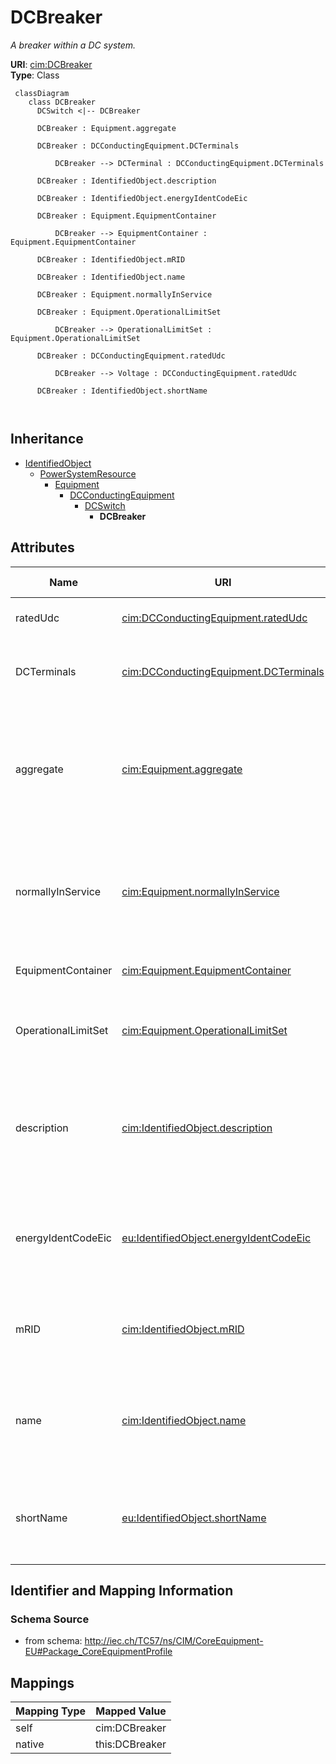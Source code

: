 # DCBreaker


_A breaker within a DC system._





**URI**: [cim:DCBreaker](http://iec.ch/TC57/CIM100#DCBreaker)<br />
**Type**: Class




```mermaid
 classDiagram
    class DCBreaker
      DCSwitch <|-- DCBreaker
      
      DCBreaker : Equipment.aggregate
        
      DCBreaker : DCConductingEquipment.DCTerminals
        
          DCBreaker --> DCTerminal : DCConductingEquipment.DCTerminals
        
      DCBreaker : IdentifiedObject.description
        
      DCBreaker : IdentifiedObject.energyIdentCodeEic
        
      DCBreaker : Equipment.EquipmentContainer
        
          DCBreaker --> EquipmentContainer : Equipment.EquipmentContainer
        
      DCBreaker : IdentifiedObject.mRID
        
      DCBreaker : IdentifiedObject.name
        
      DCBreaker : Equipment.normallyInService
        
      DCBreaker : Equipment.OperationalLimitSet
        
          DCBreaker --> OperationalLimitSet : Equipment.OperationalLimitSet
        
      DCBreaker : DCConductingEquipment.ratedUdc
        
          DCBreaker --> Voltage : DCConductingEquipment.ratedUdc
        
      DCBreaker : IdentifiedObject.shortName
        
      
```





## Inheritance
* [IdentifiedObject](IdentifiedObject.md)
    * [PowerSystemResource](PowerSystemResource.md)
        * [Equipment](Equipment.md)
            * [DCConductingEquipment](DCConductingEquipment.md)
                * [DCSwitch](DCSwitch.md)
                    * **DCBreaker**



## Attributes


| Name | URI | Cardinality and Range | Description | Inheritance |
| ---  | --- | --- | --- | --- |
| ratedUdc | [cim:DCConductingEquipment.ratedUdc](http://iec.ch/TC57/CIM100#DCConductingEquipment.ratedUdc) | 1..1 <br />  [Voltage](Voltage.md)  | Rated DC device voltage | [DCConductingEquipment](DCConductingEquipment.md) |
| DCTerminals | [cim:DCConductingEquipment.DCTerminals](http://iec.ch/TC57/CIM100#DCConductingEquipment.DCTerminals) | 0..* <br />  [DCTerminal](DCTerminal.md)  | A DC conducting equipment has DC terminals | [DCConductingEquipment](DCConductingEquipment.md) |
| aggregate | [cim:Equipment.aggregate](http://iec.ch/TC57/CIM100#Equipment.aggregate) | 0..1 <br />  boolean  | The aggregate flag provides an alternative way of representing an aggregated ... | [Equipment](Equipment.md) |
| normallyInService | [cim:Equipment.normallyInService](http://iec.ch/TC57/CIM100#Equipment.normallyInService) | 0..1 <br />  boolean  | Specifies the availability of the equipment under normal operating conditions | [Equipment](Equipment.md) |
| EquipmentContainer | [cim:Equipment.EquipmentContainer](http://iec.ch/TC57/CIM100#Equipment.EquipmentContainer) | 0..1 <br />  [EquipmentContainer](EquipmentContainer.md)  | Container of this equipment | [Equipment](Equipment.md) |
| OperationalLimitSet | [cim:Equipment.OperationalLimitSet](http://iec.ch/TC57/CIM100#Equipment.OperationalLimitSet) | 0..* <br />  [OperationalLimitSet](OperationalLimitSet.md)  | The operational limit sets associated with this equipment | [Equipment](Equipment.md) |
| description | [cim:IdentifiedObject.description](http://iec.ch/TC57/CIM100#IdentifiedObject.description) | 0..1 <br />  string  | The description is a free human readable text describing or naming the object | [IdentifiedObject](IdentifiedObject.md) |
| energyIdentCodeEic | [eu:IdentifiedObject.energyIdentCodeEic](http://iec.ch/TC57/CIM100-European#IdentifiedObject.energyIdentCodeEic) | 0..1 <br />  string  | The attribute is used for an exchange of the EIC code (Energy identification ... | [IdentifiedObject](IdentifiedObject.md) |
| mRID | [cim:IdentifiedObject.mRID](http://iec.ch/TC57/CIM100#IdentifiedObject.mRID) | 1..1 <br />  string  | Master resource identifier issued by a model authority | [IdentifiedObject](IdentifiedObject.md) |
| name | [cim:IdentifiedObject.name](http://iec.ch/TC57/CIM100#IdentifiedObject.name) | 1..1 <br />  string  | The name is any free human readable and possibly non unique text naming the o... | [IdentifiedObject](IdentifiedObject.md) |
| shortName | [eu:IdentifiedObject.shortName](http://iec.ch/TC57/CIM100-European#IdentifiedObject.shortName) | 0..1 <br />  string  | The attribute is used for an exchange of a human readable short name with len... | [IdentifiedObject](IdentifiedObject.md) |









## Identifier and Mapping Information







### Schema Source


* from schema: http://iec.ch/TC57/ns/CIM/CoreEquipment-EU#Package_CoreEquipmentProfile





## Mappings

| Mapping Type | Mapped Value |
| ---  | ---  |
| self | cim:DCBreaker |
| native | this:DCBreaker |




